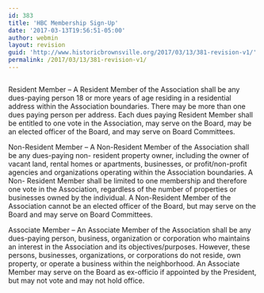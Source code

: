 ```yaml
---
id: 383
title: 'HBC Membership Sign-Up'
date: '2017-03-13T19:56:51-05:00'
author: webmin
layout: revision
guid: 'http://www.historicbrownsville.org/2017/03/13/381-revision-v1/'
permalink: /2017/03/13/381-revision-v1/
---
```


<div class="page" title="Page 1">
<div class="layoutArea">
<div class="column">

Resident Member – A Resident Member of the Association shall be any dues-paying person 18 or more years of age residing in a residential address within the Association boundaries. There may be more than one dues paying person per address. Each dues paying Resident Member shall be entitled to one vote in the Association, may serve on the Board, may be an elected officer of the Board, and may serve on Board Committees.

Non-Resident Member – A Non-Resident Member of the Association shall be any dues-paying non- resident property owner, including the owner of vacant land, rental homes or apartments, businesses, or profit/non-profit agencies and organizations operating within the Association boundaries. A Non- Resident Member shall be limited to one membership and therefore one vote in the Association, regardless of the number of properties or businesses owned by the individual. A Non-Resident Member of the Association cannot be an elected officer of the Board, but may serve on the Board and may serve on Board Committees.

Associate Member – An Associate Member of the Association shall be any dues-paying person, business, organization or corporation who maintains an interest in the Association and its objectives/purposes. However, these persons, businesses, organizations, or corporations do not reside, own property, or operate a business within the neighborhood. An Associate Member may serve on the Board as ex-officio if appointed by the President, but may not vote and may not hold office.

</div>
</div>
</div>
